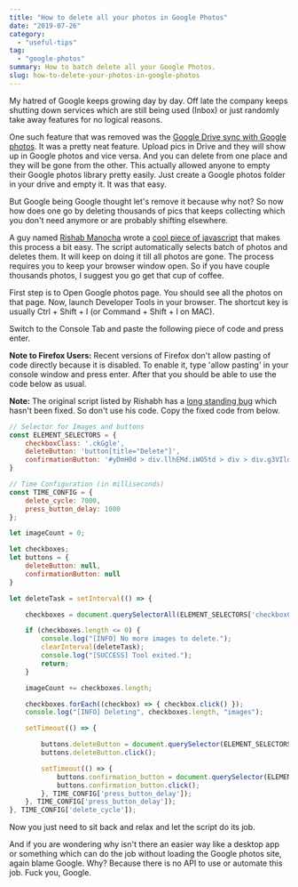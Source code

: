```yaml
---
title: "How to delete all your photos in Google Photos"
date: "2019-07-26"
category: 
  - "useful-tips"
tag: 
  - "google-photos"
summary: How to batch delete all your Google Photos.
slug: how-to-delete-your-photos-in-google-photos
---
```


My hatred of Google keeps growing day by day. Off late the company keeps shutting down services which are still being used (Inbox) or just randomly take away features for no logical reasons.

One such feature that was removed was the [Google Drive sync with Google photos](https://blog.google/products/photos/simplifying-google-photos-and-google-drive/). It was a pretty neat feature. Upload pics in Drive and they will show up in Google photos and vice versa. And you can delete from one place and they will be gone from the other. This actually allowed anyone to empty their Google photos library pretty easily. Just create a Google photos folder in your drive and empty it. It was that easy.

But Google being Google thought let's remove it because why not? So now how does one go by deleting thousands of pics that keeps collecting which you don't need anymore or are probably shifting elsewhere.

A guy named [Rishab Manocha](https://www.rishabmanocha.com/) wrote a [cool piece of javascript](https://github.com/mrishab/google-photos-delete-tool) that makes this process a bit easy. The script automatically selects batch of photos and deletes them. It will keep on doing it till all photos are gone. The process requires you to keep your browser window open. So if you have couple thousands photos, I suggest you go get that cup of coffee.

First step is to Open Google photos page. You should see all the photos on that page. Now, launch Developer Tools in your browser. The shortcut key is usually Ctrl + Shift + I (or Command + Shift + I on MAC).

Switch to the Console Tab and paste the following piece of code and press enter.

**Note to Firefox Users:** Recent versions of Firefox don't allow pasting of code directly because it is disabled. To enable it, type 'allow pasting' in your console window and press enter. After that you should be able to use the code below as usual.

**Note:** The original script listed by Rishabh has a [long standing bug](https://github.com/mrishab/google-photos-delete-tool/issues/5) which hasn't been fixed. So don't use his code. Copy the fixed code from below.

```javascript
// Selector for Images and buttons
const ELEMENT_SELECTORS = {
    checkboxClass: '.ckGgle',
    deleteButton: 'button[title="Delete"]',
    confirmationButton: '#yDmH0d > div.llhEMd.iWO5td > div > div.g3VIld.V639qd.bvQPzd.oEOLpc.Up8vH.J9Nfi.A9Uzve.iWO5td > div.XfpsVe.J9fJmf > button.VfPpkd-LgbsSe.VfPpkd-LgbsSe-OWXEXe-k8QpJ.nCP5yc.DuMIQc.kHssdc.HvOprf'
}

// Time Configuration (in milliseconds)
const TIME_CONFIG = {
    delete_cycle: 7000,
    press_button_delay: 1000
};

let imageCount = 0;

let checkboxes;
let buttons = {
    deleteButton: null,
    confirmationButton: null
}

let deleteTask = setInterval(() => {

    checkboxes = document.querySelectorAll(ELEMENT_SELECTORS['checkboxClass']);

    if (checkboxes.length <= 0) {
        console.log("[INFO] No more images to delete.");
        clearInterval(deleteTask);
        console.log("[SUCCESS] Tool exited.");
        return;
    }

    imageCount += checkboxes.length;

    checkboxes.forEach((checkbox) => { checkbox.click() });
    console.log("[INFO] Deleting", checkboxes.length, "images");

    setTimeout(() => {

        buttons.deleteButton = document.querySelector(ELEMENT_SELECTORS['deleteButton']);
        buttons.deleteButton.click();

        setTimeout(() => {
            buttons.confirmation_button = document.querySelector(ELEMENT_SELECTORS['confirmationButton']);
            buttons.confirmation_button.click();
        }, TIME_CONFIG['press_button_delay']);
    }, TIME_CONFIG['press_button_delay']);
}, TIME_CONFIG['delete_cycle']);
```

Now you just need to sit back and relax and let the script do its job.

And if you are wondering why isn't there an easier way like a desktop app or something which can do the job without loading the Google photos site, again blame Google. Why? Because there is no API to use or automate this job. Fuck you, Google.
